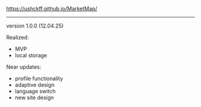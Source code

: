 https://ushckff.github.io/MarketMap/

-----------------------------------------

version 1.0.0 (12.04.25)

Realized:
- MVP
- local storage

Near updates: 
- profile functionality
- adaptive design
- language switch
- new site design

